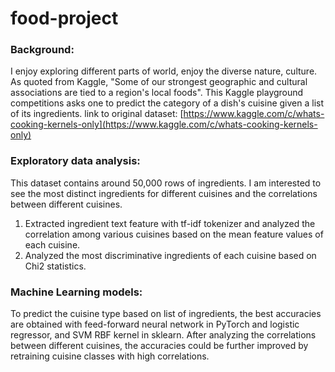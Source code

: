 # food-project
### Background:
I enjoy exploring different parts of world, enjoy the diverse nature, culture. As quoted from Kaggle, "Some of our strongest geographic and cultural associations are tied to a region's local foods". This Kaggle playground competitions asks one to predict the category of a dish's cuisine given a list of its ingredients. link to original dataset: [https://www.kaggle.com/c/whats-cooking-kernels-only](https://www.kaggle.com/c/whats-cooking-kernels-only)
### Exploratory data analysis:
This dataset contains around 50,000 rows of ingredients. I am interested to see the most distinct ingredients for different cuisines and the correlations between different cuisines.
1.	Extracted ingredient text feature with tf-idf tokenizer and analyzed the correlation among various cuisines based on the mean feature values of each cuisine.
2.	Analyzed the most discriminative ingredients of each cuisine based on Chi2 statistics. 
### Machine Learning models:
To predict the cuisine type based on list of ingredients, the best accuracies are obtained with feed-forward neural network in PyTorch and logistic regressor, and SVM RBF kernel in sklearn.
After analyzing the correlations between different cuisines, the accuracies could be further improved by retraining cuisine classes with high correlations. 
